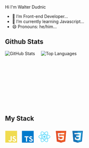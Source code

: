 Hi I'm Walter Dudnic 

- 🔭 I’m Front-end Developer...
- 🌱 I’m currently learning Javascript...
- 😄 Pronouns: he/him...

<div align="left">
  
  <h2>Github Stats</h2>
 
  <div style="display: flex; flex-direction: row; gap: 20px;">
    <img src="https://github-readme-stats.vercel.app/api?username=Walttinhu&show_icons=true&theme=dracula" alt="GitHub Stats" height="165"/>
    <img src="https://github-readme-stats.vercel.app/api/top-langs/?username=Walttinhu&layout=compact&theme=dracula" alt="Top Languages" height="165"/>
  </div>

  <br>

 <h2>My Stack</h2>
  <div style="display: flex; gap: 15px; padding-top: 10px;">
    <img alt="Walttinhu-Js" height="40" width="40" src="https://raw.githubusercontent.com/devicons/devicon/master/icons/javascript/javascript-plain.svg">
    <img alt="Walttinhu-Ts" height="40" width="40" src="https://raw.githubusercontent.com/devicons/devicon/master/icons/typescript/typescript-plain.svg">
    <img alt="Walttinhu-React" height="40" width="40" src="https://raw.githubusercontent.com/devicons/devicon/master/icons/react/react-original.svg">
    <img alt="Walttinhu-HTML" height="40" width="40" src="https://raw.githubusercontent.com/devicons/devicon/master/icons/html5/html5-original.svg">
    <img alt="Walttinhu-CSS" height="40" width="40" src="https://raw.githubusercontent.com/devicons/devicon/master/icons/css3/css3-original.svg">
  </div>

</div>



